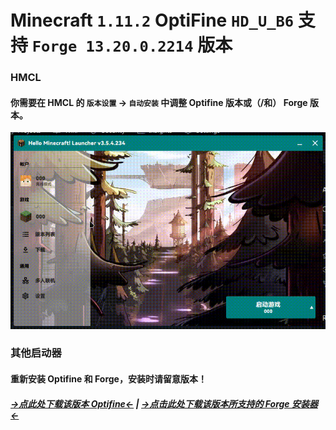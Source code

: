 # Minecraft `1.11.2` OptiFine `HD_U_B6` 支持 `Forge 13.20.0.2214` 版本

### HMCL

#### 你需要在 HMCL 的 `版本设置` -> `自动安装` 中调整 Optifine 版本或（/和） Forge 版本。

![hmcl](hmcl.gif)

### 其他启动器

#### 重新安装 Optifine 和 Forge，安装时请留意版本！

##### [→点此处下载该版本 Optifine←](https://optifine.cn/download/OptiFine_1.11.2_HD_U_B6.jar) | [→点击此处下载该版本所支持的 Forge 安装器←](https://maven.minecraftforge.net/net/minecraftforge/forge/1.11.2-13.20.0.2214/forge-1.11.2-13.20.0.2214-installer.jar)

